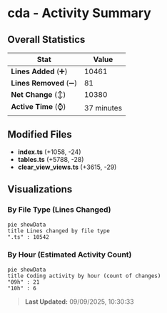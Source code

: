 # cda - Activity Summary 

## Overall Statistics

| Stat                   | Value                                                             |
| ---------------------- | ----------------------------------------------------------------- |
| **Lines Added** (➕)   | 10461                                          |
| **Lines Removed** (➖) | 81                                        |
| **Net Change** (↕)    | 10380                |
| **Active Time** (⌚)   | 37 minutes |


## Modified Files
- **index.ts** (+1058, -24)
- **tables.ts** (+5788, -28)
- **clear_view_views.ts** (+3615, -29)

## Visualizations

### By File Type (Lines Changed)

```mermaid
pie showData
title Lines changed by file type
".ts" : 10542
```

### By Hour (Estimated Activity Count)

```mermaid
pie showData
title Coding activity by hour (count of changes)
"09h" : 21
"10h" : 6
```


> **Last Updated:** 09/09/2025, 10:30:33